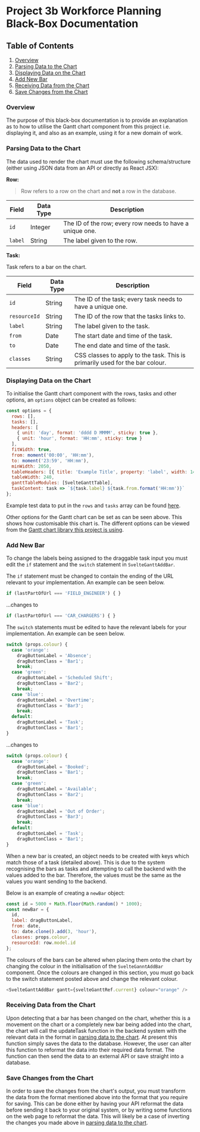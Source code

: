 # Project 3b Workforce Planning Black-Box Documentation

## Table of Contents

1. [Overview](#overview)
2. [Parsing Data to the Chart](#parsing-data-to-the-chart)
3. [Displaying Data on the Chart](#displaying-data-on-the-chart)
4. [Add New Bar](#add-new-bar)
5. [Receiving Data from the Chart](#receiving-data-from-the-chart)
6. [Save Changes from the Chart](#save-changes-from-the-chart)

### Overview

The purpose of this black-box documentation is to provide an explanation as to how to utilise the
Gantt chart component from this project i.e. displaying it, and also as an example, using it for a
new domain of work.

### Parsing Data to the Chart

The data used to render the chart must use the following schema/structure (either using JSON data
from an API or directly as React JSX):

**Row:**

> Row refers to a row on the chart and **not** a row in the database.

| Field   | Data Type | Description                                              |
| ------- | --------- | -------------------------------------------------------- |
| `id`    | Integer   | The ID of the row; every row needs to have a unique one. |
| `label` | String    | The label given to the row.                              |

**Task:**

Task refers to a bar on the chart.

| Field        | Data Type | Description                                                                  |
| ------------ | --------- | ---------------------------------------------------------------------------- |
| `id`         | String    | The ID of the task; every task needs to have a unique one.                   |
| `resourceId` | String    | The ID of the row that the tasks links to.                                   |
| `label`      | String    | The label given to the task.                                                 |
| `from`       | Date      | The start date and time of the task.                                         |
| `to`         | Date      | The end date and time of the task.                                           |
| `classes`    | String    | CSS classes to apply to the task. This is primarily used for the bar colour. |

### Displaying Data on the Chart

To initialise the Gantt chart component with the rows, tasks and other options, an `options` object
can be created as follows:

```javascript
const options = {
  rows: [],
  tasks: [],
  headers: [
    { unit: 'day', format: 'dddd D MMMM', sticky: true },
    { unit: 'hour', format: 'HH:mm', sticky: true }
  ],
  fitWidth: true,
  from: moment('00:00', 'HH:mm'),
  to: moment('23:59', 'HH:mm'),
  minWidth: 2050,
  tableHeaders: [{ title: 'Example Title', property: 'label', width: 140, type: 'tree' }],
  tableWidth: 240,
  ganttTableModules: [SvelteGanttTable],
  taskContent: task => `${task.label} ${task.from.format('HH:mm')}`
};
```

Example test data to put in the `rows` and `tasks` array can be found
[here](./README.md).

Other options for the Gantt chart can be set as can be seen above. This shows how customisable this
chart is. The different options can be viewed from the [Gantt chart library this project is
using](https://github.com/ANovokmet/svelte-gantt).

### Add New Bar

To change the labels being assigned to the draggable task input you must edit the `if` statement and
the `switch` statement in `SvelteGanttAddBar`.

The `if` statement must be changed to contain the ending of the URL relevant to your implementation.
An example can be seen below.

```javascript
if (lastPartOfUrl === 'FIELD_ENGINEER') { }
```

...changes to

```javascript
if (lastPartOfUrl === 'CAR_CHARGERS') { }
```

The `switch` statements must be edited to have the relevant labels for your implementation. An
example can be seen below.

```javascript
switch (props.colour) {
  case 'orange':
    dragButtonLabel = 'Absence';
    dragButtonClass = 'Bar1';
    break;
  case 'green':
    dragButtonLabel = 'Scheduled Shift';
    dragButtonClass = 'Bar2';
    break;
  case 'blue':
    dragButtonLabel = 'Overtime';
    dragButtonClass = 'Bar3';
    break;
  default:
    dragButtonLabel = 'Task';
    dragButtonClass = 'Bar1';
}
```

...changes to

```javascript
switch (props.colour) {
  case 'orange':
    dragButtonLabel = 'Booked';
    dragButtonClass = 'Bar1';
    break;
  case 'green':
    dragButtonLabel = 'Available';
    dragButtonClass = 'Bar2';
    break;
  case 'blue':
    dragButtonLabel = 'Out of Order';
    dragButtonClass = 'Bar3';
    break;
  default:
    dragButtonLabel = 'Task';
    dragButtonClass = 'Bar1';
}
```

When a new bar is created, an object needs to be created with keys which match those of a task
(detailed above). This is due to the system recognising the bars as tasks and attempting to call the
backend with the values added to the bar. Therefore, the values must be the same as the values you
want sending to the backend.

Below is an example of creating a `newBar` object:

```javascript
const id = 5000 + Math.floor(Math.random() * 1000);
const newBar = {
  id,
  label: dragButtonLabel,
  from: date,
  to: date.clone().add(3, 'hour'),
  classes: props.colour,
  resourceId: row.model.id
};
```

The colours of the bars can be altered when placing them onto the chart by changing the colour in
the initialisation of the `SvelteGanntAddBar` component. Once the colours are changed in this
section, you must go back to the switch statement posted above and change the relevant colour.

```javascript
<SvelteGanttAddBar gantt={svelteGanttRef.current} colour="orange" />
```

### Receiving Data from the Chart

Upon detecting that a bar has been changed on the chart, whether this is a movement on the chart or
a completely new bar being added into the chart, the chart will call the updateTask function in the
backend system with the relevant data in the format in [parsing data to the
chart](#parsing-data-to-the-chart). At present this function simply saves the data to the database.
However, the user can alter this function to reformat the data into their required data format. The
function can then send the data to an external API or save straight into a database.

### Save Changes from the Chart

In order to save the changes from the chart's output, you must transform the data from the format
mentioned above into the format that you require for saving. This can be done either by having your
API reformat the data before sending it back to your original system, or by writing some functions
on the web page to reformat the data. This will likely be a case of inverting the changes you made
above in [parsing data to the chart](#parsing-data-to-the-chart).
